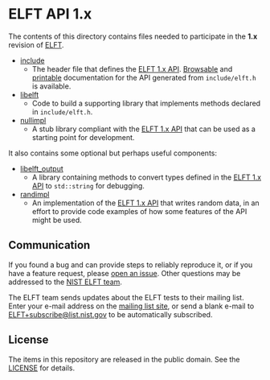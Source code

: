 ELFT API 1.x
============

The contents of this directory contains files needed to participate in the
**1.x** revision of [ELFT].

 * [include]
   - The header file that defines the [ELFT 1.x API]. [Browsable] and
     [printable] documentation for the API generated from `include/elft.h` is
     available.
 * [libelft]
   - Code to build a supporting library that implements methods declared in
     `include/elft.h`.
 * [nullimpl]
   - A stub library compliant with the [ELFT 1.x API] that can be used as a
     starting point for development.

It also contains some optional but perhaps useful components:

 * [libelft_output]
   - A library containing methods to convert types defined in the [ELFT 1.x API]
     to `std::string` for debugging.
 * [randimpl]
   - An implementation of the [ELFT 1.x API] that writes random data, in an
     effort to provide code examples of how some features of the API might be
     used.

Communication
-------------
If you found a bug and can provide steps to reliably reproduce it, or if you
have a feature request, please [open an issue]. Other questions may be addressed
to the [NIST ELFT team].

The ELFT team sends updates about the ELFT tests to their mailing list. Enter
your e-mail address on the [mailing list site], or send a blank e-mail to
ELFT+subscribe@list.nist.gov to be automatically subscribed.

License
-------
The items in this repository are released in the public domain. See the
[LICENSE] for details.

[nullimpl]: https://github.com/usnistgov/elft/blob/master/elft_1_x/nullimpl
[libelft]: https://github.com/usnistgov/elft/blob/master/elft_1_x/libelft
[include]: https://github.com/usnistgov/elft/blob/master/elft_1_x/include
[ELFT 1.x API]: https://github.com/usnistgov/elft/blob/master/elft_1_x/include/elft.h
[open an issue]: https://github.com/usnistgov/elft/issues
[mailing list site]: https://groups.google.com/a/list.nist.gov/forum/#!forum/elft/join
[LICENSE]: https://github.com/usnistgov/elft/blob/master/LICENSE.md
[NIST ELFT team]: mailto:elft@nist.gov
[ELFT]: https://www.nist.gov/image-group/elft
[Browsable]: https://pages.nist.gov/elft/elft_1_x/doc/api
[printable]: https://pages.nist.gov/elft/elft_1_x/doc/api.pdf
[randimpl]: https://github.com/usnistgov/elft/blob/master/elft_1_x/randimpl
[libelft_output]: https://github.com/usnistgov/elft/blob/master/elft_1_x/libelft_output

